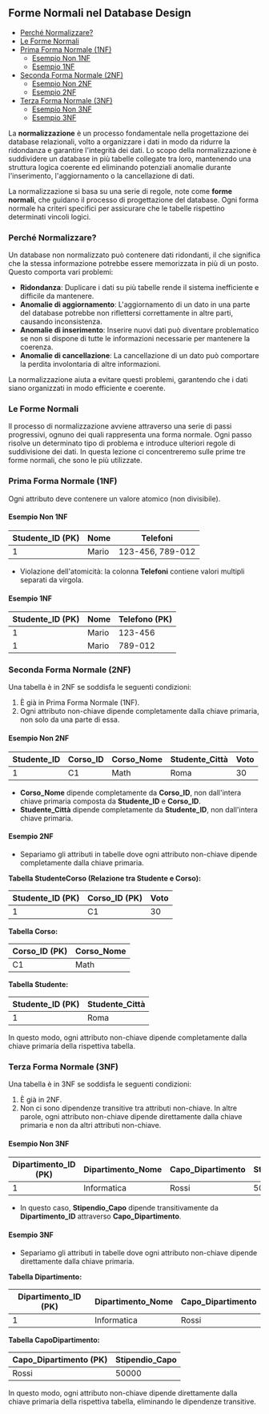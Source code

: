 ## Forme Normali nel Database Design <!-- omit in toc -->

- [Perché Normalizzare?](#perché-normalizzare)
- [Le Forme Normali](#le-forme-normali)
- [Prima Forma Normale (1NF)](#prima-forma-normale-1nf)
  - [Esempio Non 1NF](#esempio-non-1nf)
  - [Esempio 1NF](#esempio-1nf)
- [Seconda Forma Normale (2NF)](#seconda-forma-normale-2nf)
  - [Esempio Non 2NF](#esempio-non-2nf)
  - [Esempio 2NF](#esempio-2nf)
- [Terza Forma Normale (3NF)](#terza-forma-normale-3nf)
  - [Esempio Non 3NF](#esempio-non-3nf)
  - [Esempio 3NF](#esempio-3nf)

La **normalizzazione** è un processo fondamentale nella progettazione dei database relazionali, volto a organizzare i dati in modo da ridurre la ridondanza e garantire l'integrità dei dati. Lo scopo della normalizzazione è suddividere un database in più tabelle collegate tra loro, mantenendo una struttura logica coerente ed eliminando potenziali anomalie durante l'inserimento, l'aggiornamento o la cancellazione di dati.

La normalizzazione si basa su una serie di regole, note come **forme normali**, che guidano il processo di progettazione del database. Ogni forma normale ha criteri specifici per assicurare che le tabelle rispettino determinati vincoli logici.

### Perché Normalizzare?

Un database non normalizzato può contenere dati ridondanti, il che significa che la stessa informazione potrebbe essere memorizzata in più di un posto. Questo comporta vari problemi:

- **Ridondanza**: Duplicare i dati su più tabelle rende il sistema inefficiente e difficile da mantenere.
- **Anomalie di aggiornamento**: L'aggiornamento di un dato in una parte del database potrebbe non riflettersi correttamente in altre parti, causando inconsistenza.
- **Anomalie di inserimento**: Inserire nuovi dati può diventare problematico se non si dispone di tutte le informazioni necessarie per mantenere la coerenza.
- **Anomalie di cancellazione**: La cancellazione di un dato può comportare la perdita involontaria di altre informazioni.

La normalizzazione aiuta a evitare questi problemi, garantendo che i dati siano organizzati in modo efficiente e coerente.

### Le Forme Normali

Il processo di normalizzazione avviene attraverso una serie di passi progressivi, ognuno dei quali rappresenta una forma normale. Ogni passo risolve un determinato tipo di problema e introduce ulteriori regole di suddivisione dei dati. In questa lezione ci concentreremo sulle prime tre forme normali, che sono le più utilizzate.

### Prima Forma Normale (1NF)

Ogni attributo deve contenere un valore atomico (non divisibile).

#### Esempio Non 1NF

| Studente_ID (PK) | Nome    | Telefoni         |
| ----------- | ------- | ---------------- |
| 1           | Mario   | 123-456, 789-012 |

- Violazione dell'atomicità: la colonna **Telefoni** contiene valori multipli separati da virgola.

#### Esempio 1NF

| Studente_ID (PK) | Nome  | Telefono (PK) |
| ----------- | ----- | -------- |
| 1           | Mario | 123-456  |
| 1           | Mario | 789-012  |

### Seconda Forma Normale (2NF)

Una tabella è in 2NF se soddisfa le seguenti condizioni:

1. È già in Prima Forma Normale (1NF).
2. Ogni attributo non-chiave dipende completamente dalla chiave primaria, non solo da una parte di essa.

#### Esempio Non 2NF

| Studente_ID | Corso_ID | Corso_Nome | Studente_Città | Voto |
| ----------- | -------- | ---------- | -------------- | ---- |
| 1           | C1       | Math       | Roma           | 30   |

- **Corso_Nome** dipende completamente da **Corso_ID**, non dall'intera chiave primaria composta da **Studente_ID** e **Corso_ID**.
- **Studente_Città** dipende completamente da **Studente_ID**, non dall'intera chiave primaria.

#### Esempio 2NF

- Separiamo gli attributi in tabelle dove ogni attributo non-chiave dipende completamente dalla chiave primaria.

**Tabella StudenteCorso (Relazione tra Studente e Corso):**

| Studente_ID (PK) | Corso_ID (PK) | Voto |
| ---------------- | ------------- | ---- |
| 1                | C1            | 30   |

**Tabella Corso:**

| Corso_ID (PK) | Corso_Nome |
| ------------- | ---------- |
| C1            | Math       |

**Tabella Studente:**

| Studente_ID (PK) | Studente_Città |
| ---------------- | -------------- |
| 1                | Roma           |

In questo modo, ogni attributo non-chiave dipende completamente dalla chiave primaria della rispettiva tabella.

### Terza Forma Normale (3NF)

Una tabella è in 3NF se soddisfa le seguenti condizioni:

1. È già in 2NF.
2. Non ci sono dipendenze transitive tra attributi non-chiave. In altre parole, ogni attributo non-chiave dipende direttamente dalla chiave primaria e non da altri attributi non-chiave.

#### Esempio Non 3NF

| Dipartimento_ID (PK) | Dipartimento_Nome | Capo_Dipartimento | Stipendio_Capo |
| --------------- | ----------------- | ----------------- | -------------- |
| 1               | Informatica       | Rossi             | 50000          |

- In questo caso, **Stipendio_Capo** dipende transitivamente da **Dipartimento_ID** attraverso **Capo_Dipartimento**.

#### Esempio 3NF

- Separiamo gli attributi in tabelle dove ogni attributo non-chiave dipende direttamente dalla chiave primaria.

**Tabella Dipartimento:**

| Dipartimento_ID (PK) | Dipartimento_Nome | Capo_Dipartimento |
| -------------------- | ----------------- | ----------------- |
| 1                    | Informatica       | Rossi             |

**Tabella CapoDipartimento:**

| Capo_Dipartimento (PK) | Stipendio_Capo |
| ---------------------- | -------------- |
| Rossi                  | 50000          |

In questo modo, ogni attributo non-chiave dipende direttamente dalla chiave primaria della rispettiva tabella, eliminando le dipendenze transitive.